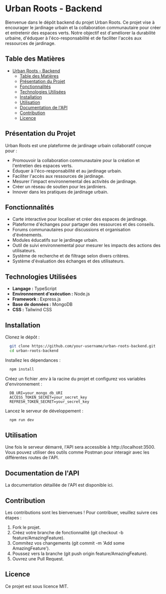 # Urban Roots - Backend

Bienvenue dans le dépôt backend du projet Urban Roots. Ce projet vise à encourager le jardinage urbain et la collaboration communautaire pour créer et entretenir des espaces verts. Notre objectif est d'améliorer la durabilité urbaine, d'éduquer à l'éco-responsabilité et de faciliter l'accès aux ressources de jardinage.

## Table des Matières

- [Urban Roots - Backend](#urban-roots---backend)
  - [Table des Matières](#table-des-matières)
  - [Présentation du Projet](#présentation-du-projet)
  - [Fonctionnalités](#fonctionnalités)
  - [Technologies Utilisées](#technologies-utilisées)
  - [Installation](#installation)
  - [Utilisation](#utilisation)
  - [Documentation de l'API](#documentation-de-lapi)
  - [Contribution](#contribution)
  - [Licence](#licence)

## Présentation du Projet

Urban Roots est une plateforme de jardinage urbain collaboratif conçue pour :

- Promouvoir la collaboration communautaire pour la création et l'entretien des espaces verts.
- Éduquer à l'éco-responsabilité et au jardinage urbain.
- Faciliter l'accès aux ressources de jardinage.
- Mesurer l'impact environnemental des activités de jardinage.
- Créer un réseau de soutien pour les jardiniers.
- Innover dans les pratiques de jardinage urbain.

## Fonctionnalités

- Carte interactive pour localiser et créer des espaces de jardinage.
- Plateforme d'échanges pour partager des ressources et des conseils.
- Forums communautaires pour discussions et organisation d'événements.
- Modules éducatifs sur le jardinage urbain.
- Outil de suivi environnemental pour mesurer les impacts des actions des utilisateurs.
- Système de recherche et de filtrage selon divers critères.
- Système d'évaluation des échanges et des utilisateurs.

## Technologies Utilisées

- **Langage :** TypeScript
- **Environnement d'exécution :** Node.js
- **Framework :** Express.js
- **Base de données :** MongoDB
- **CSS :** Tailwind CSS

## Installation
Clonez le dépôt :
```sh
  git clone https://github.com/your-username/urban-roots-backend.git
  cd urban-roots-backend
```

Installez les dépendances :
```sh
  npm install
```

Créez un fichier .env à la racine du projet et configurez vos variables d'environnement :
```env
  DB_URI=your_mongo_db_URI
  ACCESS_TOKEN_SECRET=your_secret_key
  REFRESH_TOKEN_SECRET=your_secret_key
```

Lancez le serveur de développement :
```sh
  npm run dev
```

## Utilisation
Une fois le serveur démarré, l'API sera accessible à http://localhost:3500. Vous pouvez utiliser des outils comme Postman pour interagir avec les différentes routes de l'API.

## Documentation de l'API
La documentation détaillée de l'API est disponible ici.

## Contribution
Les contributions sont les bienvenues ! Pour contribuer, veuillez suivre ces étapes :

1. Fork le projet.
2. Créez votre branche de fonctionnalité (git checkout -b feature/AmazingFeature).
3. Commitez vos changements (git commit -m 'Add some AmazingFeature').
4. Poussez vers la branche (git push origin feature/AmazingFeature).
5. Ouvrez une Pull Request.

## Licence
Ce projet est sous licence MIT.